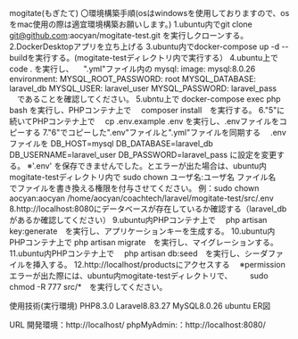 mogitate(もぎたて)
〇環境構築手順(osはwindowsを使用しておりますので、osをmac使用の際は適宜環境構築お願いします。)
1.ubuntu内でgit clone git@github.com:aocyan/mogitate-test.git を実行しクローンする。
2.DockerDesktopアプリを立ち上げる
3.ubuntu内でdocker-compose up -d --buildを実行する。(mogitate-testディレクトリ内で実行する）
4.ubuntu上で code . を実行し、
　".yml"ファイル内の
    mysql:
        image: mysql:8.0.26
        environment:
            MYSQL_ROOT_PASSWORD: root
            MYSQL_DATABASE: laravel_db
            MYSQL_USER: laravel_user
            MYSQL_PASSWORD: laravel_pass
　であることを確認してください。
5.ubntu上で docker-compose exec php bash を実行し、PHPコンテナ上で
　composer install　を実行する。
6."5"に続いてPHPコンテナ上で
　cp .env.example .env を実行し、.envファイルをコピーする
7."6"でコピーした".env"ファイルと".yml"ファイルを同期する
　.envファイルを
     DB_HOST=mysql
     DB_DATABASE=laravel_db
     DB_USERNAME=laravel_user
     DB_PASSWORD=laravel_pass
 に設定を変更する。
 ※'.env' を保存できませんでした。とエラーが出た場合は、ubuntu内mogitate-testディレクトリ内で
   sudo chown ユーザ名:ユーザ名 ファイル名　でファイルを書き換える権限を付与させてください。
   例：sudo chown aocyan:aocyan /home/aocyan/coachtech/laravel/mogitate-test/src/.env
8.http://localhost:8080にデータベースが存在しているか確認する（laravel_dbがあるか確認してください）
9.ubuntu内PHPコンテナ上で
　php artisan key:generate　を実行し、アプリケーションキーを生成する。
10.ubuntu内PHPコンテナ上で
  php artisan migrate　を実行し、マイグレーションする。
11.ubuntu内PHPコンテナ上で
　php artisan db:seed　を実行し、シーダファイルを挿入する。
12.http://localhost/productsにアクセスする
　※permissionエラーが出た際には、ubuntu内mogitate-testディレクトリで、
 　　sudo chmod -R 777 src/*　を実行してください。

使用技術(実行環境)
PHP8.3.0
Laravel8.83.27
MySQL8.0.26
ubuntu
ER図


URL
開発環境：http://localhost/
phpMyAdmin:：http://localhost:8080/
